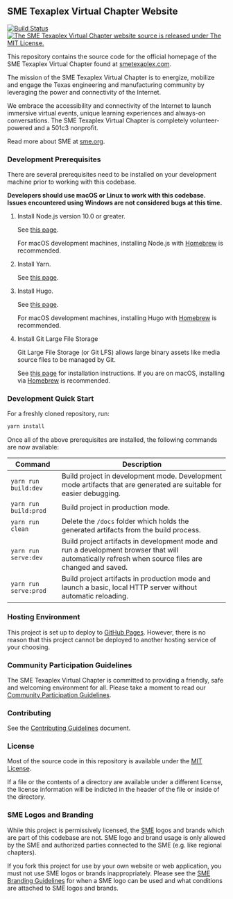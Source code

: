 ## SME Texaplex Virtual Chapter Website

[![Build Status](https://dev.azure.com/smevirtual/texaplex-website/_apis/build/status/smevirtual.texaplex-website?branchName=master)](https://dev.azure.com/smevirtual/texaplex-website/_build/latest?definitionId=3&branchName=master)
<a href="https://github.com/smevirtual/texaplex-website/blob/master/LICENSE">
<img src="https://img.shields.io/badge/license-MIT-blue.svg" alt="The SME Texaplex Virtual Chapter website source is released under The MIT License." />
</a>

This repository contains the source code for the official homepage of the SME
Texaplex Virtual Chapter found at [smetexaplex.com](https://www.smetexaplex.com).

The mission of the SME Texaplex Virtual Chapter is to energize, mobilize and engage the
Texas engineering and manufacturing community by leveraging the power and connectivity
of the Internet.

We embrace the accessibility and connectivity of the Internet to launch immersive
virtual events, unique learning experiences and always-on conversations. The SME
Texaplex Virtual Chapter is completely volunteer-powered and a 501c3 nonprofit.

Read more about SME at [sme.org](http://www.sme.org/).

### Development Prerequisites

There are several prerequisites need to be installed on your development
machine prior to working with this codebase.

**Developers should use macOS or Linux to work with this codebase. Issues
encountered using Windows are not considered bugs at this time.**

1.  Install Node.js version 10.0 or greater.

    See [this page](https://nodejs.org/en/download/).

    For macOS development machines, installing Node.js with [Homebrew](https://brew.sh/)
    is recommended.

2.  Install Yarn.

    See [this page](https://yarnpkg.com/en/docs/install).

3.  Install Hugo.

    See [this page](https://gohugo.io/getting-started/quick-start/).

    For macOS development machines, installing Hugo with [Homebrew](https://brew.sh/)
    is recommended.

4.  Install Git Large File Storage

    Git Large File Storage (or Git LFS) allows large binary assets like media source files to be managed by Git.

    See [this page](https://git-lfs.github.com/) for installation instructions. If you are on macOS, installing via [Homebrew](https://brew.sh/) is recommended.

### Development Quick Start

For a freshly cloned repository, run:

```bash
yarn install
```

Once all of the above prerequisites are installed, the following commands are
now available:

| Command               | Description                                                                                                                                        |
| --------------------- | -------------------------------------------------------------------------------------------------------------------------------------------------- |
| `yarn run build:dev`  | Build project in development mode. Development mode artifacts that are generated are suitable for easier debugging.                                |
| `yarn run build:prod` | Build project in production mode.                                                                                                                  |
| `yarn run clean`      | Delete the `/docs` folder which holds the generated artifacts from the build process.                                                              |
| `yarn run serve:dev`  | Build project artifacts in development mode and run a development browser that will automatically refresh when source files are changed and saved. |
| `yarn run serve:prod` | Build project artifacts in production mode and launch a basic, local HTTP server without automatic reloading.                                      |

### Hosting Environment

This project is set up to deploy to [GitHub Pages](https://pages.github.com/).
However, there is no reason that this project cannot be deployed to
another hosting service of your choosing.

### Community Participation Guidelines

The SME Texaplex Virtual Chapter is committed to providing a friendly, safe and welcoming
environment for all. Please take a moment to read our
<a href="https://github.com/smevirtual/community-guidelines/blob/master/README.md">Community Participation Guidelines</a>.

### Contributing

See the [Contributing Guidelines](.github/CONTRIBUTING.md) document.

### License

Most of the source code in this repository is available under the [MIT License](https://choosealicense.com/licenses/mit/).

If a file or the contents of a directory are available under a different license, the license information will be indicted in the header of the file or inside of the directory.

### SME Logos and Branding

While this project is permissively licensed, the [SME](http://www.sme.org/) logos
and brands which are part of this codebase are not. SME logo and brand usage
is only allowed by the SME and authorized parties connected to the SME (e.g.
like regional chapters).

If you fork this project for use by your own website or web application, you
must not use SME logos or brands inappropriately. Please see the
[SME Branding Guidelines](http://www.sme.org/sme-logo/) for when a SME logo
can be used and what conditions are attached to SME logos and brands.
